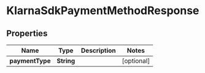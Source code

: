 

# KlarnaSdkPaymentMethodResponse


## Properties

| Name | Type | Description | Notes |
|------------ | ------------- | ------------- | -------------|
|**paymentType** | **String** |  |  [optional] |



